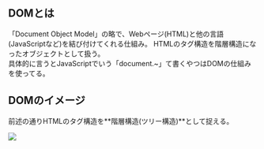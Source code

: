 ## DOMとは
「Document Object Model」の略で、Webページ(HTML)と他の言語(JavaScriptなど)を結び付けてくれる仕組み。 
HTMLのタグ構造を階層構造になったオブジェクトとして扱う。  
具体的に言うとJavaScriptでいう「document.~」て書くやつはDOMの仕組みを使ってる。

## DOMのイメージ
前述の通りHTMLのタグ構造を**階層構造\(ツリー構造\)**として捉える。  

![](https://eng-entrance.com/wp-content/uploads/2016/07/%E5%9B%B32-267x300.png)
